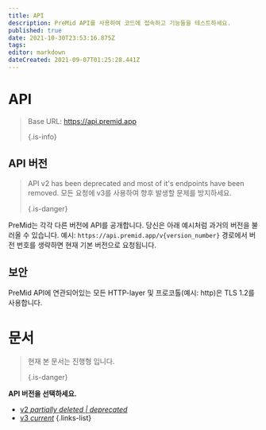 ```yaml
---
title: API
description: PreMid API를 사용하여 코드에 접속하고 기능들을 테스트하세요.
published: true
date: 2021-10-30T23:53:16.875Z
tags:
editor: markdown
dateCreated: 2021-09-07T01:25:28.441Z
---
```


# API

> Base URL: https://api.premid.app 
> 
> {.is-info}

## API 버전
> API v2 has been deprecated and most of it's endpoints have been removed. 모든 요청에 v3를 사용하여 향후 발생할 문제를 방지하세요. 
> 
> {.is-danger}

PreMid는 각각 다른 버전에 API를 공개합니다. 당신은 아래 예시처럼 과거의 버전을 불러올 수 있습니다. 예시: `https://api.premid.app/v{version_number}` 경로에서 버전 번호를 생략하면 현재 기본 버전으로 요청됩니다.

## 보안

PreMid API에 연관되어있는 모든 HTTP-layer 및 프로코톨(예시: http)은 TLS 1.2를 사용합니다.

# 문서
> 현재 본 문서는 진행형 입니다. 
> 
> {.is-danger}

**API 버전을 선택하세요.**
- [v2 *partially deleted | deprecated*](/dev/api/v2)
- [v3 *current*](/dev/api/v3)
{.links-list}